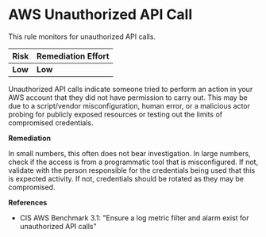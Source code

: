# AWS Unauthorized API Call

This rule monitors for unauthorized API calls.

| Risk    | Remediation Effort |
| :------ | :----------------- |
| **Low** | **Low**            |

Unauthorized API calls indicate someone tried to perform an action in your AWS account that they did not have permission to carry out. This may be due to a script/vendor misconfiguration, human error, or a malicious actor probing for publicly exposed resources or testing out the limits of compromised credentials.

**Remediation**

In small numbers, this often does not bear investigation. In large numbers, check if the access is from a programmatic tool that is misconfigured. If not, validate with the person responsible for the credentials being used that this is expected activity. If not, credentials should be rotated as they may be compromised.

**References**

- CIS AWS Benchmark 3.1: "Ensure a log metric filter and alarm exist for unauthorized API calls"
